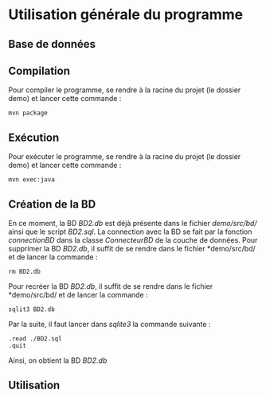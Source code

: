 # Utilisation générale du programme

## Base de données


## Compilation
Pour compiler le programme, se rendre à la racine du projet (le dossier demo) et lancer cette commande :

``` 
mvn package
``` 

## Exécution
Pour exécuter le programme, se rendre à la racine du projet (le dossier demo) et lancer cette commande :
``` 
mvn exec:java

``` 
## Création de la BD
En ce moment, la BD  *BD2.db* est déjà présente dans le fichier *demo/src/bd/* ainsi que le script *BD2.sql*.
La connection avec la BD se fait par la fonction *connectionBD* dans la classe *ConnecteurBD* de la couche 
de données.
Pour supprimer la BD *BD2.db*, il suffit de se rendre dans le fichier *demo/src/bd/ et de lancer la commande :
```
rm BD2.db
```
Pour recréer la BD *BD2.db*, il suffit de se rendre dans le fichier *demo/src/bd/ et de lancer la commande :
```
sqlit3 BD2.db
```
Par la suite, il faut lancer dans *sqlite3* la commande suivante :
```
.read ./BD2.sql
.quit
```
Ainsi, on obtient la BD *BD2.db*

## Utilisation
